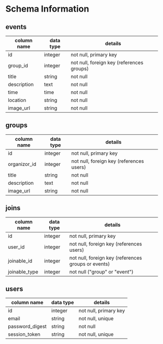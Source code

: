 # Schema Information

## events
column name  | data type | details
-------------|-----------|-----------------------
id           | integer   | not null, primary key
group_id     | integer   | not null, foreign key (references groups)
title        | string    | not null
description  | text      | not null
time         | time      | not null
location     | string    | not null
image_url    | string    | not null

## groups
column name  | data type | details
-------------|-----------|-----------------------
id           | integer   | not null, primary key
organizor_id | integer   | not null, foreign key (references users)
title        | string    | not null
description  | text      | not null
image_url    | string    | not null

## joins
column name   | data type | details
--------------|-----------|-----------------------
id            | integer   | not null, primary key
user_id       | integer   | not null, foreign key (references users)
joinable_id   | integer   | not null, foreign key (references groups or events)
joinable_type | integer   | not null ("group" or "event")

<!--
## interests
column name | data type | details
------------|-----------|-----------------------
id          | integer   | not null, primary key
label       | string    | not null, unique

## interestings
column name       | data type | details
------------------|-----------|-----------------------
id                | integer   | not null, primary key
interest_id       | integer   | not null, foreign key (references interests)
interestable_id   | integer   | not null, foreign key (references users or groups)
interestable_type | string    | not null ("group" or "user") -->

## users
column name     | data type | details
----------------|-----------|-----------------------
id              | integer   | not null, primary key
email           | string    | not null, unique
password_digest | string    | not null
session_token   | string    | not null, unique
